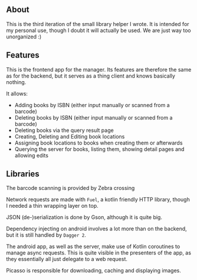 ## About

This is the third iteration of the small library helper I wrote. It is intended for my personal use, though I doubt it will actually be used. We are just way too unorganized :)

## Features

This is the frontend app for the manager.
Its features are therefore the same as for the backend,
but it serves as a thing client and knows basically nothing.

It allows:
* Adding books by ISBN (either input manually or scanned from a barcode)
* Deleting books by ISBN (either input manually or scanned from a barcode)
* Deleting books via the query result page
* Creating, Deleting and Editing book locations
* Assigning book locations to books when creating them or afterwards
* Querying the server for books, listing them, showing detail pages and allowing edits

## Libraries

The barcode scanning is provided by Zebra crossing

Network requests are made with `Fuel`,
a kotlin friendly HTTP library, though I needed a thin wrapping layer on top.

JSON (de-)serialization is done by Gson, although it is quite big.

Dependency injecting on android involves a lot more than on the backend,
but it is still handled by `Dagger 2`.

The android app, as well as the server, make use of Kotlin coroutines to manage async requests.
This is quite visible in the presenters of the app,
as they essentially all just delegate to a web request.

Picasso is responsible for downloading, caching and displaying images.
